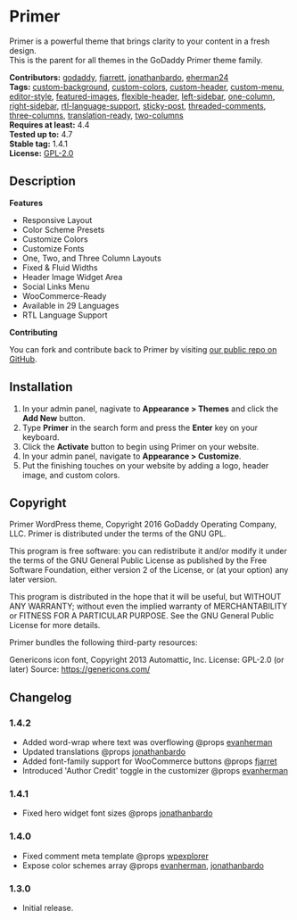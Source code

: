 
# Primer

Primer is a powerful theme that brings clarity to your content in a fresh design. <br />This is the parent for all themes in the GoDaddy Primer theme family.

**Contributors:** [godaddy](https://profiles.wordpress.org/godaddy), [fjarrett](https://profiles.wordpress.org/fjarrett), [jonathanbardo](https://profiles.wordpress.org/jonathanbardo), [eherman24](https://profiles.wordpress.org/eherman24) <br />
**Tags:** [custom-background](https://wordpress.org/plugins/tags/custom-background), [custom-colors](https://wordpress.org/plugins/tags/custom-colors), [custom-header](https://wordpress.org/plugins/tags/custom-header), [custom-menu](https://wordpress.org/plugins/tags/custom-menu), [editor-style](https://wordpress.org/plugins/tags/editor-style), [featured-images](https://wordpress.org/plugins/tags/featured-images), [flexible-header](https://wordpress.org/plugins/tags/flexible-header), [left-sidebar](https://wordpress.org/plugins/tags/left-sidebar), [one-column](https://wordpress.org/plugins/tags/one-column), [right-sidebar](https://wordpress.org/plugins/tags/right-sidebar), [rtl-language-support](https://wordpress.org/plugins/tags/rtl-language-support), [sticky-post](https://wordpress.org/plugins/tags/sticky-post), [threaded-comments](https://wordpress.org/plugins/tags/threaded-comments), [three-columns](https://wordpress.org/plugins/tags/three-columns), [translation-ready](https://wordpress.org/plugins/tags/translation-ready), [two-columns](https://wordpress.org/plugins/tags/two-columns) <br />
**Requires at least:** 4.4 <br />
**Tested up to:** 4.7 <br />
**Stable tag:** 1.4.1 <br />
**License:** [GPL-2.0](https://www.gnu.org/licenses/gpl-2.0.html) <br />

 

## Description ##

**Features**

* Responsive Layout
* Color Scheme Presets
* Customize Colors
* Customize Fonts
* One, Two, and Three Column Layouts
* Fixed & Fluid Widths
* Header Image Widget Area
* Social Links Menu
* WooCommerce-Ready
* Available in 29 Languages
* RTL Language Support

**Contributing**

You can fork and contribute back to Primer by visiting [our public repo on GitHub](https://github.com/godaddy/wp-primer-theme).

## Installation ##

1. In your admin panel, nagivate to **Appearance > Themes** and click the **Add New** button.
2. Type **Primer** in the search form and press the **Enter** key on your keyboard.
3. Click the **Activate** button to begin using Primer on your website.
4. In your admin panel, navigate to **Appearance > Customize**.
5. Put the finishing touches on your website by adding a logo, header image, and custom colors.

## Copyright ##

Primer WordPress theme, Copyright 2016 GoDaddy Operating Company, LLC.
Primer is distributed under the terms of the GNU GPL.

This program is free software: you can redistribute it and/or modify
it under the terms of the GNU General Public License as published by
the Free Software Foundation, either version 2 of the License, or
(at your option) any later version.

This program is distributed in the hope that it will be useful,
but WITHOUT ANY WARRANTY; without even the implied warranty of
MERCHANTABILITY or FITNESS FOR A PARTICULAR PURPOSE. See the
GNU General Public License for more details.

Primer bundles the following third-party resources:

Genericons icon font, Copyright 2013 Automattic, Inc.
License: GPL-2.0 (or later)
Source: https://genericons.com/

## Changelog ##

### 1.4.2 ###
* Added word-wrap where text was overflowing @props [evanherman](https://github.com/EvanHerman)
* Updated translations @props [jonathanbardo](https://github.com/jonathanbardo)
* Added font-family support for WooCommerce buttons @props [fjarret](https://github.com/fjarrett)
* Introduced 'Author Credit' toggle in the customizer @props [evanherman](https://github.com/EvanHerman)

### 1.4.1 ###
* Fixed hero widget font sizes @props [jonathanbardo](https://github.com/jonathanbardo)

### 1.4.0 ###
* Fixed comment meta template @props [wpexplorer](https://github.com/wpexplorer)
* Expose color schemes array @props [evanherman](https://github.com/EvanHerman), [jonathanbardo](https://github.com/jonathanbardo)

### 1.3.0 ###
* Initial release.


